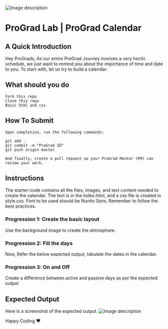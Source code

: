 ![Image description](https://i1.faceprep.in/ProGrad/prograd-logo.png)

# ProGrad Lab | ProGrad Calendar

## A Quick Introduction

Hey ProGrads, As our entire ProGrad Journey involves a very hectic schedule, we just want to remind you about the importance of time and date to you. To start with, let us try to build a calendar.


## What should you do
```
Fork this repo
Clone this repo
Basic html and css
```

## How To Submit
```
Upon completion, run the following commands:

git add .
git commit -m "ProGrad ID"
git push origin master

And finally, create a pull request so your ProGrad Mentor (PM) can review your work.
```

## Instructions
The starter-code contains all the files, images, and text content needed to create the calendar. The text is in the index.html, and a css file is created in style.css. Font to be used should be Nunito Sans. Remember to follow the best practices.

### Progression 1: Create the basic layout

Use the background image to create the atmosphere.

### Progression 2: Fill the days

Now, Refer the below expected output, tabulate the dates in the calendar.

### Progression 3: On and Off 
Create a difference between active and passive days as per the expected output

## Expected Output
Here is a screenshot of the expected output.
![Image description](https://i1.faceprep.in/ProGrad/Calendar-lab-1.png)

Happy Coding ❤️
